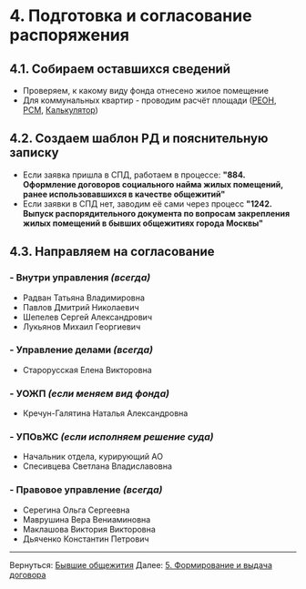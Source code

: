 


 
# 4. Подготовка и согласование распоряжения
## 4.1. Собираем оставшихся сведений
- Проверяем, к какому виду фонда отнесено жилое помещение
- Для коммунальных квартир - проводим расчёт площади ([РЕОН](http://reon.mlc.gov), [РСМ](webrsm.mlc.gov:5222), [Калькулятор](https://elornorthwind.github.io/room-area-calculator/))
## 4.2. Создаем шаблон РД и пояснительную записку
- Если заявка пришла в СПД, работаем в процессе: **"884. Оформление договоров социального найма жилых помещений, ранее использовавшихся в качестве общежитий"**
- Если заявки в СПД нет, заводим её сами через процесс **"1242. Выпуск распорядительного документа по вопросам закрепления жилых помещений в бывших общежитиях города Москвы"**
## 4.3. Направляем на согласование
### - Внутри управления ***(всегда)***
* Радван Татьяна Владимировна
* Павлов Дмитрий Николаевич
* Шепелев Сергей Александрович
* Лукьянов Михаил Георгиевич
### - Управление делами ***(всегда)***
* Старорусская Елена Викторовна
### - УОЖП ***(если меняем вид фонда)***
* Кречун-Галятина Наталья Александровна
### - УПОвЖС ***(если исполняем решение суда)***
* Начальник отдела, курирующий АО
* Спесивцева Светлана Владиславовна
### - Правовое управление ***(всегда)***
* Серегина Ольга Сергеевна
* Маврушина Вера Вениаминовна
* Маклашова Виктория Викторовна
* Дьяченко Константин Петрович

___
Вернуться: [Бывшие общежития](Бывшие%20общежития.md)
Далее: [5. Формирование и выдача договора](5.%20Формирование%20и%20выдача%20договора.md)